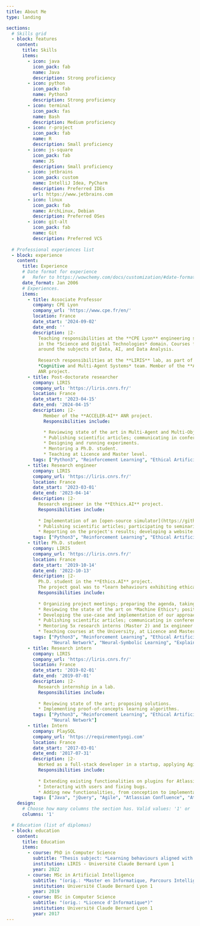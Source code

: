 ```yaml
---
title: About Me
type: landing

sections:
  # Skills grid
  - block: features
    content:
      title: Skills
      items:
        - icon: java
          icon_pack: fab
          name: Java
          description: Strong proficiency
        - icon: python
          icon_pack: fab
          name: Python3
          description: Strong proficiency
        - icon: terminal
          icon_pack: fas
          name: Bash
          description: Medium proficiency
        - icon: r-project
          icon_pack: fab
          name: R
          description: Small proficiency
        - icon: js-square
          icon_pack: fab
          name: JS
          description: Small proficiency
        - icon: jetbrains
          icon_pack: custom
          name: IntelliJ Idea, PyCharm
          description: Preferred IDEs
          url: https://www.jetbrains.com
        - icon: linux
          icon_pack: fab
          name: ArchLinux, Debian
          description: Preferred OSes
        - icon: git-alt
          icon_pack: fab
          name: Git
          description: Preferred VCS
    
  # Professional experiences list
  - block: experience
    content:
      title: Experience
      # Date format for experience
      #   Refer to https://wowchemy.com/docs/customization/#date-format
      date_format: Jan 2006
      # Experiences.
      items:
        - title: Associate Professor
          company: CPE Lyon
          company_url: 'https://www.cpe.fr/en/'
          location: France
          date_start: '2024-09-02'
          date_end: ''
          description: |2-
            Teaching responsibilities at the **CPE Lyon** engineering school, 
            in the *Science and Digital Technologies* domain. Courses focus
            around the subjects of Data, AI, and Data Analysis.
            
            Research responsibilities at the **LIRIS** lab, as part of the
            *Cognitive and Multi-Agent Systems* team. Member of the **ACCELER-AI**
            ANR project.
        - title: Post-doctorate researcher
          company: LIRIS
          company_url: 'https://liris.cnrs.fr/'
          location: France
          date_start: '2023-04-15'
          date_end: '2024-04-15'
          description: |2-
              Member of the **ACCELER-AI** ANR project.
              Responsibilities include:

              * Reviewing state of the art in Multi-Agent and Multi-Objective Reinforcement Learning.
              * Publishing scientific articles; communicating in conferences.
              * Designing and running experiments.
              * Mentoring a Ph.D. student.
              * Teaching at Licence and Master level.
          tags: ["Python3", "Reinforcement Learning", "Ethical Artificial Intelligence", "Multi-Agent System"]
        - title: Research engineer
          company: LIRIS
          company_url: 'https://liris.cnrs.fr/'
          location: France
          date_start: '2023-03-01'
          date_end: '2023-04-14'
          description: |2-
            Research engineer in the **Ethics.AI** project.
            Responsibilities include:
            
            * Implementation of an [open-source simulator](https://github.com/ethicsai/ethical-smart-grid/) of ethical Smart Grid.
            * Publishing scientific articles; participating to seminaries.
            * Reporting on the project's results; developing a website.
          tags: ["Python3", "Reinforcement Learning", "Ethical Artificial Intelligence", "Multi-Agent System"]
        - title: Ph.D. student
          company: LIRIS
          company_url: 'https://liris.cnrs.fr/'
          location: France
          date_start: '2019-10-14'
          date_end: '2022-10-13'
          description: |2-
            Ph.D. student in the **Ethics.AI** project.
            The project goal was to *learn behaviours exhibiting ethical values by co-construction with human or other artificial agents*.
            Responsibilities include:
            
            * Organizing project meetings; preparing the agenda, taking the minutes.
            * Reviewing the state of the art on *Machine Ethics*; positioning our approach.
            * Developing the use-case and implementation of our approach.
            * Publishing scientific articles; communicating in conferences and seminaries.
            * Mentoring 5x research interns (Master 2) and 1x engineer project (Master 1).
            * Teaching courses at the University, at Licence and Master level.
          tags: ["Python3", "Reinforcement Learning", "Ethical Artificial Intelligence", "Multi-Agent System", 
                 "Neural Network", "Neural-Symbolic Learning", "Explainable AI"]
        - title: Research intern
          company: LIRIS
          company_url: 'https://liris.cnrs.fr/'
          location: France
          date_start: '2019-02-01'
          date_end: '2019-07-01'
          description: |2-
            Research internship in a lab.
            Responsibilities include:
            
            * Reviewing state of the art; proposing solutions.
            * Implementing proof-of-concepts learning algorithms.
          tags: ["Python3", "Reinforcement Learning", "Ethical Artificial Intelligence", "Multi-Agent System", 
                 "Neural Network"]
        - title: Intern
          company: PlaySQL
          company_url: 'https://requirementyogi.com'
          location: France
          date_start: '2017-03-01'
          date_end: '2017-07-31'
          description: |2-
            Worked as a full-stack developer in a startup, applying Agile methodology within a small team.
            Responsibilities include:
            
            * Extending existing functionalities on plugins for Atlassian Confluence.
            * Interacting with users and fixing bugs.
            * Adding new functionalities, from conception to implementation.
          tags: ["Java", "jQuery", "Agile", "Atlassian Confluence", "Atlassian JIRA"]
    design:
      # Choose how many columns the section has. Valid values: '1' or '2'.
      columns: '1'

  # Education (list of diplomas)
  - block: education
    content:
      title: Education
      items:
        - course: PhD in Computer Science
          subtitle: "Thesis subject: *Learning behaviours aligned with moral values in a multi-agent system: guiding reinforcement learning with symbolic judgments*"
          institution: LIRIS - Université Claude Bernard Lyon 1
          year: 2022
        - course: MSc in Artificial Intelligence
          subtitle: "(orig.: *Master en Informatique, Parcours Intelligence Artificielle*)"
          institution: Université Claude Bernard Lyon 1
          year: 2019
        - course: BSc in Computer Science
          subtitle: "(orig.: *Licence d'Informatique*)"
          institution: Université Claude Bernard Lyon 1
          year: 2017
---
```

